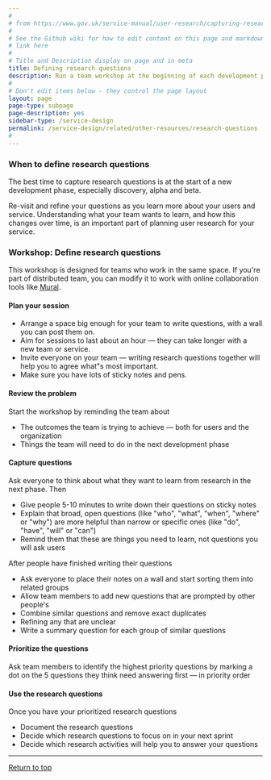 ```yaml
---
#
# from https://www.gov.uk/service-manual/user-research/capturing-research-questions
#
# See the Github wiki for how to edit content on this page and markdown styles you can use:
# link here
#
# Title and Description display on page and in meta
title: Defining research questions
description: Run a team workshop at the beginning of each development phase to prioritize your team's research questions and the assumptions you need to test.
#
# Don't edit items below - they control the page layout
layout: page
page-type: subpage
page-description: yes
sidebar-type: /service-design
permalink: /service-design/related/other-resources/research-questions
#
---
```


### When to define research questions
The best time to capture research questions is at the start of a new development phase, especially discovery, alpha and beta.

Re-visit and refine your questions as you learn more about your users and service. Understanding what your team wants to learn, and how this changes over time, is an important part of planning user research for your service.

### Workshop: Define research questions

This workshop is designed for teams who work in the same space. If you're part of distributed team, you can modify it to work with online collaboration tools like <a title="Go to Mural" href="https://mural.co/" target="_blank">Mural</a>.

#### Plan your session

* Arrange a space big enough for your team to write questions, with a wall you can post them on.
* Aim for sessions to last about an hour &mdash; they can take longer with a new team or service.
* Invite everyone on your team &mdash; writing research questions together will help you to agree what"s most important.
* Make sure you have lots of sticky notes and pens.

#### Review the problem
Start the workshop by reminding the team about

* The outcomes the team is trying to achieve &mdash; both for users and the organization
* Things the team will need to do in the next development phase

#### Capture questions
Ask everyone to think about what they want to learn from research in the next phase. Then

* Give people 5-10 minutes to write down their questions on sticky notes
* Explain that broad, open questions (like "who", "what", "when", "where" or "why") are more helpful than narrow or specific ones (like "do", "have", "will" or "can")
* Remind them that these are things you need to learn, not questions you will ask users

After people have finished writing their questions

* Ask everyone to place their notes on a wall and start sorting them into related groups
* Allow team members to add new questions that are prompted by other people's
* Combine similar questions and remove exact duplicates
* Refining any that are unclear
* Write a summary question for each group of similar questions

#### Prioritize the questions

Ask team members to identify the highest priority questions by marking a dot on the 5 questions they think need answering first &mdash; in priority order

#### Use the research questions

Once you have your prioritized research questions

* Document the research questions
* Decide which research questions to focus on in your next sprint
* Decide which research activities will help you to answer your questions

<hr>

<a href="#">Return to top</a>
